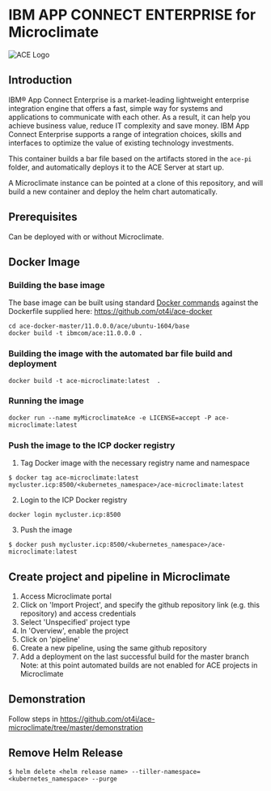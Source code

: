 # IBM APP CONNECT ENTERPRISE for Microclimate

![ACE Logo](https://raw.githubusercontent.com/ot4i/ace-helm/master/appconnect_enterprise_logo.svg?sanitize=true)

## Introduction

IBM® App Connect Enterprise is a market-leading lightweight enterprise integration engine that offers a fast, simple way for systems and applications to communicate with each other. As a result, it can help you achieve business value, reduce IT complexity and save money. IBM App Connect Enterprise supports a range of integration choices, skills and interfaces to optimize the value of existing technology investments.

This container builds a bar file based on the artifacts stored in the `ace-pi` folder, and automatically deploys it to the ACE Server at start up.

A Microclimate instance can be pointed at a clone of this repository, and will build a new container and deploy the helm chart automatically.

## Prerequisites

Can be deployed with or without Microclimate.

## Docker Image

### Building the  base image

The base image can be built using standard [Docker commands](https://docs.docker.com/userguide/dockerimages/) against the Dockerfile supplied here: https://github.com/ot4i/ace-docker

~~~
cd ace-docker-master/11.0.0.0/ace/ubuntu-1604/base
docker build -t ibmcom/ace:11.0.0.0 .
~~~

### Building the image with the automated bar file build and deployment

~~~
docker build -t ace-microclimate:latest  .
~~~

### Running the image

~~~
docker run --name myMicroclimateAce -e LICENSE=accept -P ace-microclimate:latest
~~~

### Push the image to the ICP docker registry

1. Tag  Docker image with the necessary registry name and namespace
```
$ docker tag ace-microclimate:latest mycluster.icp:8500/<kubernetes_namespace>/ace-microclimate:latest
```
2. Login to the ICP Docker registry
```
docker login mycluster.icp:8500
```
3. Push the image
```
$ docker push mycluster.icp:8500/<kubernetes_namespace>/ace-microclimate:latest
```

## Create project and pipeline in Microclimate
1. Access Microclimate portal
2. Click on 'Import Project', and specify the github repository link (e.g. this repository) and access credentials
3. Select 'Unspecified' project type
4. In 'Overview', enable the project
5. Click on 'pipeline'
6. Create a new pipeline, using the same github repository
7. Add a deployment on the last successful build for the master branch
Note: at this point automated builds are not enabled for ACE projects in Microclimate

## Demonstration

Follow steps in https://github.com/ot4i/ace-microclimate/tree/master/demonstration

## Remove Helm Release
~~~
$ helm delete <helm release name> --tiller-namespace=<kubernetes_namespace> --purge
~~~
